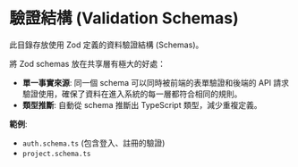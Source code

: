 # 驗證結構 (Validation Schemas)

此目錄存放使用 Zod 定義的資料驗證結構 (Schemas)。

將 Zod schemas 放在共享層有極大的好處：

- **單一事實來源**: 同一個 schema 可以同時被前端的表單驗證和後端的 API 請求驗證使用，確保了資料在進入系統的每一層都符合相同的規則。
- **類型推斷**: 自動從 schema 推斷出 TypeScript 類型，減少重複定義。

**範例**:

- `auth.schema.ts` (包含登入、註冊的驗證)
- `project.schema.ts`
